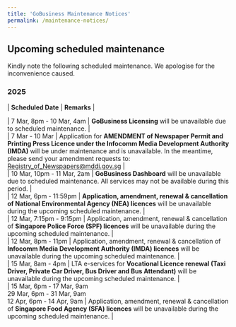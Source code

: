 ```yaml
---
title: 'GoBusiness Maintenance Notices'
permalink: /maintenance-notices/
---
```


## Upcoming scheduled maintenance

Kindly note the following scheduled maintenance. We apologise for the inconvenience caused. 


### 2025 

| **Scheduled Date** | **Remarks** |  



| 7 Mar, 8pm - 10 Mar, 4am | **GoBusiness Licensing** will be unavailable due to scheduled maintenance. |     
| 7 Mar - 10 Mar | Application for **AMENDMENT of Newspaper Permit and Printing Press Licence under the Infocomm Media Development Authority (IMDA)** will be under maintenance and is unavailable. In the meantime, please send your amendment requests to: Registry_of_Newspapers@mddi.gov.sg |       
| 10 Mar, 10pm - 11 Mar, 2am | **GoBusiness Dashboard** will be unavailable due to scheduled maintenance. All services may not be available during this period. |     
| 12 Mar, 6pm - 11:59pm | **Application, amendment, renewal & cancellation of National Environmental Agency (NEA) licences** will be unavailable during the upcoming scheduled maintenance. |    
| 12 Mar, 7:15pm - 9:15pm | Application, amendment, renewal & cancellation of **Singapore Police Force (SPF) licences** will be unavailable during the upcoming scheduled maintenance. |     
| 12 Mar, 8pm - 11pm | Application, amendment, renewal & cancellation of **Infocomm Media Development Authority (IMDA) licences** will be unavailable during the upcoming scheduled maintenance. |        
| 15 Mar, 8am - 4pm | LTA e-services for **Vocational Licence renewal (Taxi Driver, Private Car Driver, Bus Driver and Bus Attendant)** will be unavailable during the upcoming scheduled maintenance. |    
| 15 Mar, 6pm - 17 Mar, 9am<br>29 Mar, 6pm - 31 Mar, 9am<br>12 Apr, 6pm - 14 Apr, 9am | Application, amendment, renewal & cancellation of **Singapore Food Agency (SFA) licences** will be unavailable during the upcoming scheduled maintenance. |     




<script src="/jquery/jquery.min.js"></script> <script src="/jquery/resize-tables.js"></script>
